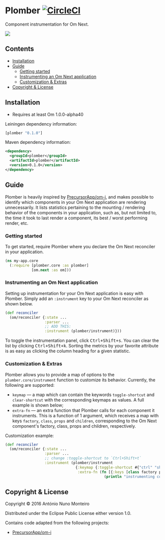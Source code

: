 # Plomber [![CircleCI](https://circleci.com/gh/anmonteiro/plomber.svg?style=svg&circle-token=c36d14af28ad66d21060d4fbdc520151b0b027d7)](https://circleci.com/gh/anmonteiro/plomber)

Component instrumentation for Om Next.

![](https://cloud.githubusercontent.com/assets/661909/15430238/bb54dc40-1ea4-11e6-81b8-239969d3dc18.gif)

## Contents

- [Installation](#installation)
- [Guide](#guide)
  - [Getting started](#getting-started)
  - [Instrumenting an Om Next application](#instrumenting-an-om-next-application)
  - [Customization & Extras](#customization--extras)
- [Copyright & License](#copyright--license)

## Installation

- Requires at least Om 1.0.0-alpha40

Leiningen dependency information:

```clojure
[plomber "0.1.0"]
```

Maven dependency information:

```xml
<dependency>
  <groupId>plomber</groupId>
  <artifactId>plomber</artifactId>
  <version>0.1.0</version>
</dependency>
```

## Guide

Plomber is heavily inspired by [PrecursorApp/om-i](https://github.com/PrecursorApp/om-i), and makes possible to identify which components in your Om Next application are rendering unnecessarily. It lists statistics pertaining to the mounting / rendering behavior of the components in your application, such as, but not limited to, the time it took to last render a component, its best / worst performing render, etc.

### Getting started

To get started, require Plomber where you declare the Om Next reconciler in your application.

```clojure
(ns my-app.core
  (:require [plomber.core :as plomber]
            [om.next :as om]))
```

### Instrumenting an Om Next application

Setting up instrumentation for your Om Next application is easy with Plomber. Simply add an `:instrument` key to your Om Next reconciler as shown below.

```clojure
(def reconciler
  (om/reconciler {:state ...
                  :parser ...
                  ;; ADD THIS:
                  :instrument (plomber/instrument)}))
```

To toggle the instrumentation panel, click <kbd>Ctrl+Shift+s</kbd>. You can clear the list by clicking <kbd>Ctrl+Shift+k</kbd>. Sorting the metrics by your favorite attribute is as easy as clicking the column heading for a given statistic.

### Customization & Extras

Plomber allows you to provide a map of options to the `plumber.core/instrument` function to customize its behavior. Currently, the following are supported:

- `keymap` — a map which can contain the keywords `toggle-shortcut` and `clear-shortcut` with the corresponding keymaps as values. A full example is shown below;
- `extra-fn` — an extra function that Plomber calls for each component it instruments. This is a function of 1 argument, which receives a map with keys `factory`, `class`, `props` and `children`, corresponding to the Om Next component's factory, class, props and children, respectively.


Customization example:

```clojure
(def reconciler
  (om/reconciler {:state ...
                  :parser ...
                  ;; change :toggle-shortcut to `Ctrl+Shift+t`
                  :instrument (plomber/instrument
                                {:keymap {:toggle-shortcut #{"ctrl" "shift" "t"}}
                                 :extra-fn (fn [{:keys [class factory props children]}]
                                             (println "instrumenting component" class))})}))
```

## Copyright & License

Copyright © 2016 António Nuno Monteiro

Distributed under the Eclipse Public License either version 1.0.

Contains code adapted from the following projects:

- [PrecursorApp/om-i](https://github.com/PrecursorApp/om-i)
